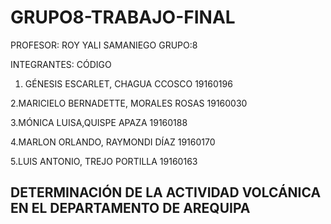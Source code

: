 # GRUPO8-TRABAJO-FINAL
PROFESOR: ROY YALI SAMANIEGO
GRUPO:8

INTEGRANTES:                                  CÓDIGO

1. GÉNESIS ESCARLET, CHAGUA CCOSCO           19160196

2.MARICIELO BERNADETTE, MORALES ROSAS        19160030

3.MÓNICA LUISA,QUISPE APAZA                  19160188

4.MARLON ORLANDO, RAYMONDI DÍAZ              19160170

5.LUIS ANTONIO, TREJO PORTILLA               19160163



## DETERMINACIÓN DE LA ACTIVIDAD VOLCÁNICA EN EL DEPARTAMENTO DE AREQUIPA
